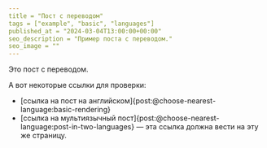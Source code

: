 ```yaml
---
title = "Пост с переводом"
tags = ["example", "basic", "languages"]
published_at = "2024-03-04T13:00:00+00:00"
seo_description = "Пример поста с переводом."
seo_image = ""
---
```


Это пост с переводом.

А вот некоторые ссылки для проверки:

- [ссылка на пост на английском]{post:@choose-nearest-language:basic-rendering}
- [ссылка на мультиязычный пост]{post:@choose-nearest-language:post-in-two-languages} — эта ссылка должна вести на эту же страницу.
